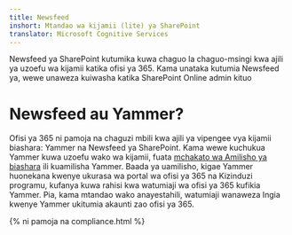 ```yaml
---
title: Newsfeed
inshort: Mtandao wa kijamii (lite) ya SharePoint
translator: Microsoft Cognitive Services
---
```



Newsfeed ya SharePoint kutumika kuwa chaguo la chaguo-msingi kwa ajili ya uzoefu wa kijamii katika ofisi ya 365. Kama unataka kutumia Newsfeed ya, wewe unaweza kuiwasha katika SharePoint Online admin kituo

# Newsfeed au Yammer?
Ofisi ya 365 ni pamoja na chaguzi mbili kwa ajili ya vipengee vya kijamii biashara: Yammer na Newsfeed ya SharePoint. Kama wewe kuchukua Yammer kuwa uzoefu wako wa kijamii, fuata [mchakato wa Amilisho ya biashara](https://support.office.com/en-us/article/Enterprise-Activation-process-4f924c74-87d2-49d0-a4f6-cba3ce2b0e7c) ili kuamilisha Yammer. Baada ya uamilisho, kigae Yammer huonekana kwenye ukurasa wa portal wa ofisi ya 365 na Kizinduzi programu, kufanya kuwa rahisi kwa watumiaji wa ofisi ya 365 kufikia Yammer. Pia, kama mtandao wako anayestahili, watumiaji wanaweza Ingia kwenye Yammer ukitumia akaunti zao ofisi ya 365.

{% ni pamoja na compliance.html %}

